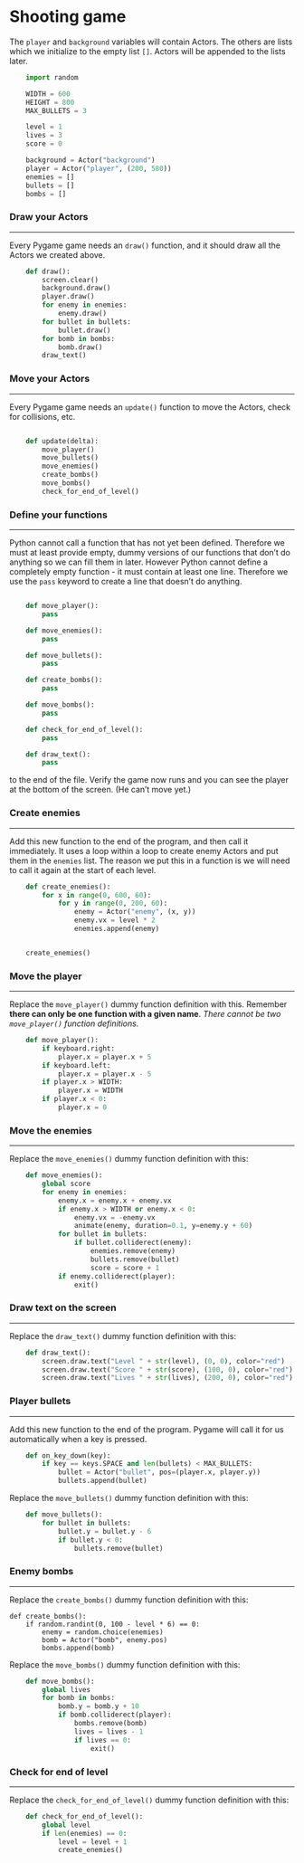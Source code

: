 # Shooting game

The `player` and `background` variables will contain Actors. The others
are lists which we initialize to the empty list `[]`. Actors will be
appended to the lists later.

```python
    import random

    WIDTH = 600
    HEIGHT = 800
    MAX_BULLETS = 3

    level = 1
    lives = 3
    score = 0

    background = Actor("background")
    player = Actor("player", (200, 580))
    enemies = []
    bullets = []
    bombs = []
```
### Draw your Actors
-----------------------------------------------------------------------------------------

Every Pygame game needs an `draw()` function, and it should draw all the
Actors we created above.

```python
    def draw():
        screen.clear()
        background.draw()
        player.draw()
        for enemy in enemies:
            enemy.draw()
        for bullet in bullets:
            bullet.draw()
        for bomb in bombs:
            bomb.draw()
        draw_text()
```
### Move your Actors
-----------------------------------------------------------------------------------------

Every Pygame game needs an `update()` function to move the Actors, check
for collisions, etc.

``` python

    def update(delta):
        move_player()
        move_bullets()
        move_enemies()
        create_bombs()
        move_bombs()
        check_for_end_of_level()
```


### Define your functions
----------------------------------------------------------------------------------------------

Python cannot call a function that has not yet been defined. Therefore
we must at least provide empty, dummy versions of our functions that
don’t do anything so we can fill them in later. However Python cannot
define a completely empty function - it must contain at least one line.
Therefore we use the `pass` keyword to create a line that doesn’t do
anything.

```python

    def move_player():
        pass

    def move_enemies():
        pass

    def move_bullets():
        pass

    def create_bombs():
        pass

    def move_bombs():
        pass

    def check_for_end_of_level():
        pass

    def draw_text():
        pass
```
to the end of the file. Verify the game now runs and you can see the
player at the bottom of the screen. (He can’t move yet.)

### Create enemies
-------------------------------------------------------------------------------

Add this new function to the end of the program, and then call it
immediately. It uses a loop within a loop to create enemy Actors and put
them in the `enemies` list. The reason we put this in a function is we
will need to call it again at the start of each level.
```python
    def create_enemies():
        for x in range(0, 600, 60):
            for y in range(0, 200, 60):
                enemy = Actor("enemy", (x, y))
                enemy.vx = level * 2
                enemies.append(enemy)


    create_enemies()
```
### Move the player
--------------------------------------------------------------------------------

Replace the `move_player()` dummy function definition with this.
Remember **there can only be one function with a given name**. *There
cannot be two `move_player()` function definitions.*
```python
    def move_player():
        if keyboard.right:
            player.x = player.x + 5
        if keyboard.left:
            player.x = player.x - 5
        if player.x > WIDTH:
            player.x = WIDTH
        if player.x < 0:
            player.x = 0
```
### Move the enemies
---------------------------------------------------------------------------------

Replace the `move_enemies()` dummy function definition with this:
```python
    def move_enemies():
        global score
        for enemy in enemies:
            enemy.x = enemy.x + enemy.vx
            if enemy.x > WIDTH or enemy.x < 0:
                enemy.vx = -enemy.vx
                animate(enemy, duration=0.1, y=enemy.y + 60)
            for bullet in bullets:
                if bullet.colliderect(enemy):
                    enemies.remove(enemy)
                    bullets.remove(bullet)
                    score = score + 1
            if enemy.colliderect(player):
                exit()
```
### Draw text on the screen
----------------------------------------------------------------------------------------

Replace the `draw_text()` dummy function definition with this:
```python
    def draw_text():
        screen.draw.text("Level " + str(level), (0, 0), color="red")
        screen.draw.text("Score " + str(score), (100, 0), color="red")
        screen.draw.text("Lives " + str(lives), (200, 0), color="red")
```
### Player bullets
-------------------------------------------------------------------------------

Add this new function to the end of the program. Pygame will call it for
us automatically when a key is pressed.
```python
    def on_key_down(key):
        if key == keys.SPACE and len(bullets) < MAX_BULLETS:
            bullet = Actor("bullet", pos=(player.x, player.y))
            bullets.append(bullet)
```
Replace the `move_bullets()` dummy function definition with this:
```python
    def move_bullets():
        for bullet in bullets:
            bullet.y = bullet.y - 6
            if bullet.y < 0:
                bullets.remove(bullet)
```                

### Enemy bombs
-----------------------------------------------------------------------------

Replace the `create_bombs()` dummy function definition with this:

    def create_bombs():
        if random.randint(0, 100 - level * 6) == 0:
            enemy = random.choice(enemies)
            bomb = Actor("bomb", enemy.pos)
            bombs.append(bomb)

Replace the `move_bombs()` dummy function definition with this:
```python
    def move_bombs():
        global lives
        for bomb in bombs:
            bomb.y = bomb.y + 10
            if bomb.colliderect(player):
                bombs.remove(bomb)
                lives = lives - 1
                if lives == 0:
                    exit()
```                    

### Check for end of level
--------------------------------------------------------------

Replace the `check_for_end_of_level()` dummy function definition with
this:

```python
    def check_for_end_of_level():
        global level
        if len(enemies) == 0:
            level = level + 1
            create_enemies()
```